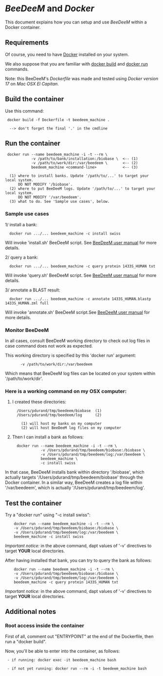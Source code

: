 # *BeeDeeM* and *Docker*

This document explains how you can setup and use *BeeDeeM* within a Docker container.

## Requirements

Of course, you need to have [Docker](https://docs.docker.com/engine/installation/) installed on your system. 

We also suppose that you are familiar with [docker build](https://docs.docker.com/engine/reference/commandline/build/) and [docker run](https://docs.docker.com/engine/reference/commandline/run/) commands.

Note: this BeeDeeM's *Dockerfile* was made and tested using *Docker version 17* on *Mac OSX El Capitan*. 

## Build the container

Use this command: 
  
     docker build -f Dockerfile -t beedeem_machine .

      --> don't forget the final '.' in the cmdline

## Run the container

     docker run --name beedeem_machine -i -t --rm \
                -v /path/to/bank/installation:/biobase \  <-- (1)
                -v /path/to/work/dir:/var/beedeem \       <-- (2)
                beedeem_machine <command-line>            <-- (3)
      
      (1) where to install banks. Update '/path/to/...' to target your local system. 
          DO NOT MODIFY '/biobase'.
      (2) where to put BeeDeeM logs. Update '/path/to/...' to target your local system. 
          DO NOT MODIFY '/var/beedeem'.
      (3) what to do. See 'Sample use cases', below.


### Sample use cases
 
1/ install a bank:
 
      docker run .../... beedeem_machine -c install swiss
 
Will invoke 'install.sh' BeeDeeM script. See [BeeDeeM user manual](https://pgdurand.gitbooks.io/beedeem/test_install.htmlinstall-a-bank) for more details. 

2/ query a bank: 
 
      docker run .../... beedeem_machine -c query protein 1433S_HUMAN txt
 
Will invoke 'query.sh' BeeDeeM script. See [BeeDeeM user manual](https://pgdurand.gitbooks.io/beedeem/test_install.htmlquery-the-beedeem-bank-repository) for more details. 

3/ annotate a BLAST result: 
 
      docker run .../... beedeem_machine -c annotate 1433S_HUMAN.blastp 1433S_HUMAN.zml full
 
Will invoke 'annotate.sh' BeeDeeM script.See [BeeDeeM user manual](https://pgdurand.gitbooks.io/beedeem/test_install.htmlrun-a-blast-search) for more details. 

### Monitor BeeDeeM
   
In all cases, consult BeeDeeM working directory to check out log files in case command does not work as expected.
 
This working directory is specified by this 'docker run' argument:

           -v /path/to/work/dir:/var/beedeem

Which means that BeeDeeM log files can be located on your system within '/path/to/work/dir'.

### Here is a working command on my OSX computer:

1. I created these directories:

         /Users/pdurand/tmp/beedeem/biobase  (1)
         /Users/pdurand/tmp/beedeem/log      (2)

           (1) will host my banks on my computer
           (2) will host BeeDeeM log files on my computer

2. Then I can install a bank as follows:

         docker run --name beedeem_machine -i -t --rm \
                    -v /Users/pdurand/tmp/beedeem/biobase:/biobase \
                    -v /Users/pdurand/tmp/beedeem/log:/var/beedeem \
                    beedeem_machine \
                    -c install swiss

In that case, BeeDeeM installs bank within directory '/biobase', which actually targets '/Users/pdurand/tmp/beedeem/biobase' through the Docker container. In a similar way, BeeDeeM creates a log file within '/var/beedeem', which is actually '/Users/pdurand/tmp/beedeem/log'.

## Test the container

Try a "docker run" using "-c install swiss":

        docker run --name beedeem_machine -i -t --rm \
        -v /Users/pdurand/tmp/beedeem/biobase:/biobase \
        -v /Users/pdurand/tmp/beedeem/log:/var/beedeem \
        beedeem_machine -c install swiss

*Important notice:* in the above command, dapt values of '-v' directives to target **YOUR** local directories.

After having installed that bank, you can try to query the bank as follows:

        docker run --name beedeem_machine -i -t --rm \
        -v /Users/pdurand/tmp/beedeem/biobase:/biobase \
        -v /Users/pdurand/tmp/beedeem/log:/var/beedeem \
        beedeem_machine -c query protein 1433S_HUMAN txt

*Important notice:* in the above command, dapt values of '-v' directives to target **YOUR** local directories.

## Additional notes
 
### Root access inside the container

First of all, comment out "ENTRYPOINT" at the end of the Dockerfile, then run a "docker build". 

Now, you'll be able to enter into the container, as follows:

     - if running: docker exec -it beedeem_machine bash

     - if not yet running: docker run --rm -i -t beedeem_machine bash
